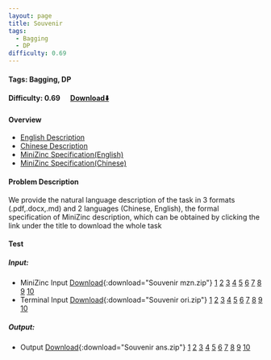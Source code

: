 ```yaml
---
layout: page
title: Souvenir
tags:
  - Bagging
  - DP
difficulty: 0.69
---
```


#### Tags: Bagging, DP
#### Difficulty: 0.69 &nbsp;&nbsp;&nbsp;&nbsp; [Download⬇️](../../dataset/Souvenir.zip)
#### Overview
- [English Description](../../dataset/Souvenir/task_e.pdf)
- [Chinese Description](../../dataset/Souvenir/task_c.pdf)
- [MiniZinc Specification(English)](../../dataset/Souvenir/task_e_mzn.txt)
- [MiniZinc Specification(Chinese)](../../dataset/Souvenir/task_c_mzn.txt)

#### Problem Description
We provide the natural language description of the task in 3 formats (.pdf,.docx,.md) and 2 languages (Chinese, English), the formal specification of MiniZinc description, which can be obtained by clicking the link under the title to download the whole task
#### Test
##### Input:
- MiniZinc Input [Download](../../dataset/Souvenir/tests/mzn_form.zip){:download="Souvenir mzn.zip"} [1](../../dataset/Souvenir/tests/mzn_form/1_dzn.txt) [2](../../dataset/Souvenir/tests/mzn_form/2_dzn.txt) [3](../../dataset/Souvenir/tests/mzn_form/3_dzn.txt) [4](../../dataset/Souvenir/tests/mzn_form/4_dzn.txt) [5](../../dataset/Souvenir/tests/mzn_form/5_dzn.txt) [6](../../dataset/Souvenir/tests/mzn_form/6_dzn.txt) [7](../../dataset/Souvenir/tests/mzn_form/7_dzn.txt) [8](../../dataset/Souvenir/tests/mzn_form/8_dzn.txt) [9](../../dataset/Souvenir/tests/mzn_form/9_dzn.txt) [10](../../dataset/Souvenir/tests/mzn_form/10_dzn.txt) 
- Terminal Input [Download](../../dataset/Souvenir/tests/origin_form.zip){:download="Souvenir ori.zip"} [1](../../dataset/Souvenir/tests/origin_form/1.in) [2](../../dataset/Souvenir/tests/origin_form/2.in) [3](../../dataset/Souvenir/tests/origin_form/3.in) [4](../../dataset/Souvenir/tests/origin_form/4.in) [5](../../dataset/Souvenir/tests/origin_form/5.in) [6](../../dataset/Souvenir/tests/origin_form/6.in) [7](../../dataset/Souvenir/tests/origin_form/7.in) [8](../../dataset/Souvenir/tests/origin_form/8.in) [9](../../dataset/Souvenir/tests/origin_form/9.in) [10](../../dataset/Souvenir/tests/origin_form/10.in) 

##### Output:
- Output [Download](../../dataset/Souvenir/tests/ans.zip){:download="Souvenir ans.zip"} [1](../../dataset/Souvenir/tests/ans/1_out.txt) [2](../../dataset/Souvenir/tests/ans/2_out.txt) [3](../../dataset/Souvenir/tests/ans/3_out.txt) [4](../../dataset/Souvenir/tests/ans/4_out.txt) [5](../../dataset/Souvenir/tests/ans/5_out.txt) [6](../../dataset/Souvenir/tests/ans/6_out.txt) [7](../../dataset/Souvenir/tests/ans/7_out.txt) [8](../../dataset/Souvenir/tests/ans/8_out.txt) [9](../../dataset/Souvenir/tests/ans/9_out.txt) [10](../../dataset/Souvenir/tests/ans/10_out.txt) 


